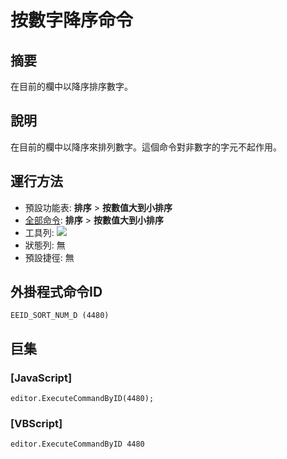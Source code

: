 # 按數字降序命令

## 摘要

在目前的欄中以降序排序數字。

## 說明

在目前的欄中以降序來排列數字。這個命令對非數字的字元不起作用。

## 運行方法

- 預設功能表: **排序** \> **按數值大到小排序**
- [全部命令](../tools/all_commands): **排序** \> **按數值大到小排序**
- 工具列: ![](../../images/sorting9-0..png)
- 狀態列: 無
- 預設捷徑: 無

## 外掛程式命令ID

```
EEID_SORT_NUM_D (4480)
```

## 巨集

### \[JavaScript\]

```
editor.ExecuteCommandByID(4480);
```

### \[VBScript\]

```
editor.ExecuteCommandByID 4480
```

